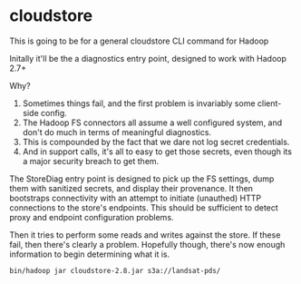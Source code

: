 # cloudstore

This is going to be for a general cloudstore CLI command for Hadoop

Initally it'll be the a diagnostics entry point, designed to work with Hadoop 2.7+

Why? 

1. Sometimes things fail, and the first problem is invariably some
client-side config. 
1. The Hadoop FS connectors all assume a well configured system, and don't
do much in terms of meaningful diagnostics.
1. This is compounded by the fact that we dare not log secret credentials.
1. And in support calls, it's all to easy to get those secrets, even
though its a major security breach to get them.

The StoreDiag entry point is designed to pick up the FS settings, dump them
with sanitized secrets, and display their provenance. It then
bootstraps connectivity with an attempt to initiate (unauthed) HTTP connections
to the store's endpoints. This should be sufficient to detect proxy and
endpoint configuration problems.

Then it tries to perform some reads and writes against the store. If these
fail, then there's clearly a problem. Hopefully though, there's now enough information
to begin determining what it is.


```bash
bin/hadoop jar cloudstore-2.8.jar s3a://landsat-pds/
```
 
